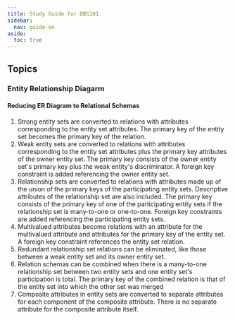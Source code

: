 ```yaml
---
title: Study Guide for DBS101
sidebar:
  nav: guide-en
aside:
  toc: true
---
```


## Topics

### Entity Relationship Diagarm 

#### Reducing ER Diagram to Relational Schemas


1. Strong entity sets are converted to relations with attributes corresponding to the entity set attributes. The primary key of the entity set becomes the primary key of the relation.
2. Weak entity sets are converted to relations with attributes corresponding to the entity set attributes plus the primary key attributes of the owner entity set. The primary key consists of the owner entity set's primary key plus the weak entity's discriminator. A foreign key constraint is added referencing the owner entity set.
3. Relationship sets are converted to relations with attributes made up of the union of the primary keys of the participating entity sets. Descriptive attributes of the relationship set are also included. The primary key consists of the primary key of one of the participating entity sets if the relationship set is many-to-one or one-to-one. Foreign key constraints are added referencing the participating entity sets.
4. Multivalued attributes become relations with an attribute for the multivalued attribute and attributes for the primary key of the entity set. A foreign key constraint references the entity set relation.
5. Redundant relationship set relations can be eliminated, like those between a weak entity set and its owner entity set.
6. Relation schemas can be combined when there is a many-to-one relationship set between two entity sets and one entity set's participation is total. The primary key of the combined relation is that of the entity set into which the other set was merged
7. Composite attributes in entity sets are converted to separate attributes for each component of the composite attribute. There is no separate attribute for the composite attribute itself.




